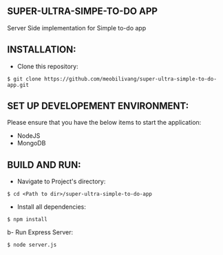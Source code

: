 ## SUPER-ULTRA-SIMPE-TO-DO APP
Server Side implementation for Simple to-do app
## INSTALLATION:
- Clone this repository:
 ```
$ git clone https://github.com/meobilivang/super-ultra-simple-to-do-app.git
 ```
## SET UP DEVELOPEMENT ENVIRONMENT:
Please ensure that you have the below items to start the application:
- NodeJS
- MongoDB

## BUILD AND RUN:
- Navigate to Project's directory:
```
$ cd <Path to dir>/super-ultra-simple-to-do-app
```

- Install all dependencies: 
```
$ npm install 
```

b- Run Express Server:
```
$ node server.js
```
